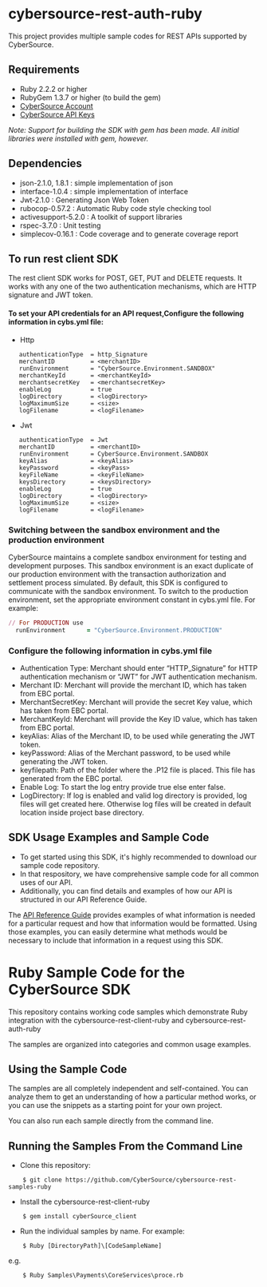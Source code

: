 # cybersource-rest-auth-ruby
This project provides multiple sample codes for REST APIs supported by CyberSource.

## Requirements
* Ruby 2.2.2 or higher
* RubyGem 1.3.7 or higher (to build the gem)
* [CyberSource Account](https://developer.cybersource.com/api/developer-guides/dita-gettingstarted/registration.html)
* [CyberSource API Keys](https://prod.developer.cybersource.com/api/developer-guides/dita-gettingstarted/registration/createCertSharedKey.html)

_Note: Support for building the SDK with gem has been made.
 All initial libraries were installed with gem, however._
 
 ## Dependencies
* json-2.1.0, 1.8.1             : simple implementation of json
* interface-1.0.4	            : simple implementation of interface
* Jwt-2.1.0                     : Generating Json Web Token
* rubocop-0.57.2				: Automatic Ruby code style checking tool
* activesupport-5.2.0           : A toolkit of support libraries
* rspec-3.7.0               	: Unit testing
* simplecov-0.16.1  			: Code coverage and to generate coverage report

## To run rest client SDK

The rest client SDK works for POST, GET, PUT and DELETE requests.
It works with any one of the two authentication mechanisms, which are HTTP signature and JWT token.

#### To set your API credentials for an API request,Configure the following information in cybs.yml file:
  
  * Http

```
   authenticationType  = http_Signature
   merchantID 	       = <merchantID>
   runEnvironment      = "CyberSource.Environment.SANDBOX"
   merchantKeyId       = <merchantKeyId>
   merchantsecretKey   = <merchantsecretKey>
   enableLog           = true
   logDirectory        = <logDirectory>
   logMaximumSize      = <size>
   logFilename         = <logFilename>
```
  * Jwt

```
   authenticationType  = Jwt
   merchantID 	       = <merchantID>
   runEnvironment      = CyberSource.Environment.SANDBOX
   keyAlias		       = <keyAlias>
   keyPassword	       = <keyPass>
   keyFileName         = <keyFileName>
   keysDirectory       = <keysDirectory>
   enableLog           = true
   logDirectory        = <logDirectory>
   logMaximumSize      = <size>
   logFilename         = <logFilename>
```

### Switching between the sandbox environment and the production environment
CyberSource maintains a complete sandbox environment for testing and development purposes. This sandbox environment is an exact 
duplicate of our production environment with the transaction authorization and settlement process simulated. By default, this SDK is 
configured to communicate with the sandbox environment. To switch to the production environment, set the appropriate environment 
constant in cybs.yml file.  For example:

```Ruby
// For PRODUCTION use
  runEnvironment      = "CyberSource.Environment.PRODUCTION"
```
### Configure the following information in cybs.yml file
*	Authentication Type:  Merchant should enter “HTTP_Signature” for HTTP authentication mechanism or “JWT” for JWT authentication mechanism.
*	Merchant ID: Merchant will provide the merchant ID, which has taken from EBC portal.
*	MerchantSecretKey: Merchant will provide the secret Key value, which has taken from EBC portal.
*	MerchantKeyId:  Merchant will provide the Key ID value, which has taken from EBC portal.
*	keyAlias: Alias of the Merchant ID, to be used while generating the JWT token.
*	keyPassword: Alias of the Merchant password, to be used while generating the JWT token.
*	keyfilepath: Path of the folder where the .P12 file is placed. This file has generated from the EBC portal.
*	Enable Log: To start the log entry provide true else enter false.
*	LogDirectory: If log is enabled and valid log directory is provided, log files will get created here. Otherwise log files will be created in default location inside project base directory.

## SDK Usage Examples and Sample Code
 * To get started using this SDK, it's highly recommended to download our sample code repository.
 * In that respository, we have comprehensive sample code for all common uses of our API.
 * Additionally, you can find details and examples of how our API is structured in our API Reference Guide.

The [API Reference Guide](http://developer.cybersource.com/api/reference) provides examples of what information is needed for a particular request and how that information would be formatted. Using those examples, you can easily determine what methods would be necessary to include that information in a request using this SDK.

# Ruby Sample Code for the CyberSource SDK

This repository contains working code samples which demonstrate Ruby integration with the cybersource-rest-client-ruby and cybersource-rest-auth-ruby

The samples are organized into categories and common usage examples.

## Using the Sample Code

The samples are all completely independent and self-contained. You can analyze them to get an understanding of how a particular method works, or you can use the snippets as a starting point for your own project.

You can also run each sample directly from the command line.

## Running the Samples From the Command Line
* Clone this repository:
```
    $ git clone https://github.com/CyberSource/cybersource-rest-samples-ruby
```
* Install the cybersource-rest-client-ruby
```
    $ gem install cyberSource_client
```
* Run the individual samples by name. For example: 
```
    $ Ruby [DirectoryPath]\[CodeSampleName]
```
e.g.
```
    $ Ruby Samples\Payments\CoreServices\proce.rb
```
